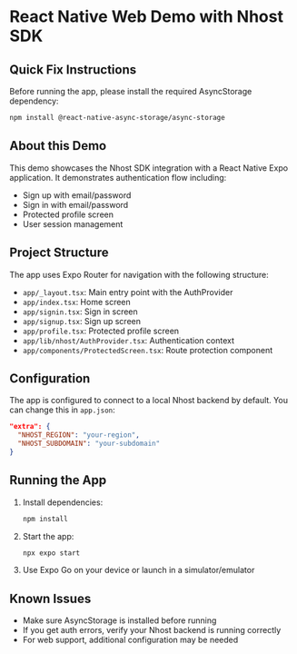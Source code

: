 # React Native Web Demo with Nhost SDK

## Quick Fix Instructions

Before running the app, please install the required AsyncStorage dependency:

```bash
npm install @react-native-async-storage/async-storage
```

## About this Demo

This demo showcases the Nhost SDK integration with a React Native Expo application. It demonstrates authentication flow including:

- Sign up with email/password
- Sign in with email/password
- Protected profile screen
- User session management

## Project Structure

The app uses Expo Router for navigation with the following structure:

- `app/_layout.tsx`: Main entry point with the AuthProvider
- `app/index.tsx`: Home screen
- `app/signin.tsx`: Sign in screen
- `app/signup.tsx`: Sign up screen
- `app/profile.tsx`: Protected profile screen
- `app/lib/nhost/AuthProvider.tsx`: Authentication context
- `app/components/ProtectedScreen.tsx`: Route protection component

## Configuration

The app is configured to connect to a local Nhost backend by default. You can change this in `app.json`:

```json
"extra": {
  "NHOST_REGION": "your-region",
  "NHOST_SUBDOMAIN": "your-subdomain"
}
```

## Running the App

1. Install dependencies:

   ```bash
   npm install
   ```

2. Start the app:

   ```bash
   npx expo start
   ```

3. Use Expo Go on your device or launch in a simulator/emulator

## Known Issues

- Make sure AsyncStorage is installed before running
- If you get auth errors, verify your Nhost backend is running correctly
- For web support, additional configuration may be needed
